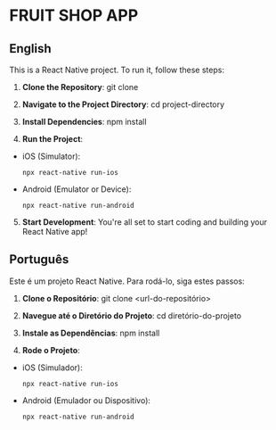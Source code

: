 # FRUIT SHOP APP

## English

This is a React Native project. To run it, follow these steps:

1. **Clone the Repository**: 
git clone <repository-url>

2. **Navigate to the Project Directory**:
cd project-directory


3. **Install Dependencies**:
npm install

4. **Run the Project**:
- iOS (Simulator):
  ```
  npx react-native run-ios
  ```

- Android (Emulator or Device):
  ```
  npx react-native run-android
  ```

5. **Start Development**:
You're all set to start coding and building your React Native app!

## Português

Este é um projeto React Native. Para rodá-lo, siga estes passos:

1. **Clone o Repositório**:
git clone <url-do-repositório>


2. **Navegue até o Diretório do Projeto**:
cd diretório-do-projeto

3. **Instale as Dependências**:
npm install

4. **Rode o Projeto**:
- iOS (Simulador):
  ```
  npx react-native run-ios
  ```

- Android (Emulador ou Dispositivo):
  ```
  npx react-native run-android
  ```

